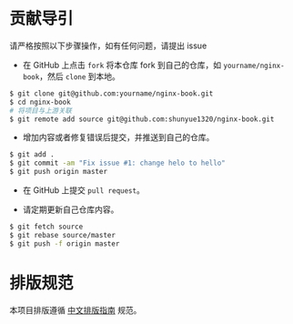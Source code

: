 # 贡献导引

请严格按照以下步骤操作，如有任何问题，请提出 issue

* 在 GitHub 上点击 `fork` 将本仓库 fork 到自己的仓库，如 `yourname/nginx-book`，然后 `clone` 到本地。

```bash
$ git clone git@github.com:yourname/nginx-book.git
$ cd nginx-book
# 将项目与上游关联
$ git remote add source git@github.com:shunyue1320/nginx-book.git
```

* 增加内容或者修复错误后提交，并推送到自己的仓库。

```bash
$ git add .
$ git commit -am "Fix issue #1: change helo to hello"
$ git push origin master
```

* 在 GitHub 上提交 `pull request`。

* 请定期更新自己仓库内容。

```bash
$ git fetch source
$ git rebase source/master
$ git push -f origin master
```

# 排版规范

本项目排版遵循 [中文排版指南](https://github.com/mzlogin/chinese-copywriting-guidelines) 规范。
